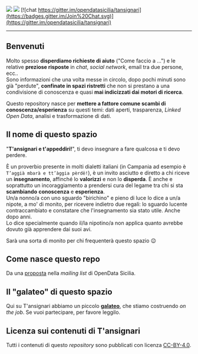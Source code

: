 [![](https://img.shields.io/github/last-commit/opendatasicilia/tansignari.svg?style=flat)](https://github.com/opendatasicilia/tansignari/commits/master)
[![](https://img.shields.io/github/issues/opendatasicilia/tansignari.svg?style=flat)](https://github.com/opendatasicilia/tansignari/issues)
[![chat https://gitter.im/opendatasicilia/tansignari](https://badges.gitter.im/Join%20Chat.svg)](https://gitter.im/opendatasicilia/tansignari)

---

## Benvenuti

Molto spesso **disperdiamo richieste di aiuto** ("Come faccio a ...") e le relative **preziose risposte** in _chat_, _social network_, email tra due persone, ecc.. <br>Sono informazioni che una volta messe in circolo, dopo pochi minuti sono già "perdute", **confinate in spazi ristretti** che non si prestano a una condivisione di conoscenza e quasi **mai indicizzati dai motori di ricerca**.

Questo repository nasce per **mettere a fattore comune scambi di conoscenza/esperienza** su questi temi: dati aperti, trasparenza, _Linked Open Data_, analisi e trasformazione di dati.

## Il nome di questo spazio

"**T'ansignari e t'appeddiri!**", ti devo insegnare a fare qualcosa e ti devo perdere.

È un proverbio presente in molti dialetti italiani (in Campania ad esempio è `T’aggià mbarà e tt’àggia pèrdë!`), è un invito asciutto e diretto a chi riceve un **insegnamento**, affinché lo **valorizzi** e non lo **disperda**. È anche e soprattutto un incoraggiamento a prendersi cura del legame tra chi si sta **scambiando** **conoscenza** e **esperienza**.<br>
Un/a nonno/a con uno sguardo "birichino" e pieno di luce lo dice a un/a nipote, a mo' di monito, per ricevere indietro due regali: lo sguardo lucente contraccambiato e constatare che l'insegnamento sia stato utile. Anche dopo anni.<br>
Lo dice specialmente quando il/la nipotino/a non applica quanto avrebbe dovuto già apprendere dai suoi avi.

Sarà una sorta di monito per chi frequenterà questo spazio 😉

## Come nasce questo repo

Da una [proposta](https://groups.google.com/d/msg/opendatasicilia/chsV6FZg1qI/dFvHx_u-EAAJ) nella _mailing list_ di OpenData Sicilia.

## Il "galateo" di questo spazio

Qui su T'ansignari abbiamo un piccolo [**galateo**](./galateo.md), che stiamo costruendo _on the job_. Se vuoi partecipare, per favore leggilo.

## Licenza sui contenuti di T'ansignari

Tutti i contenuti di questo _repository_ sono pubblicati con licenza  [CC-BY-4.0](https://creativecommons.org/licenses/by/4.0/deed.it).
